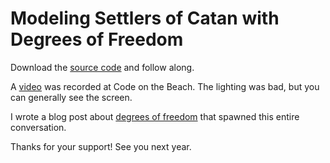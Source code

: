 # Modeling Settlers of Catan with Degrees of Freedom

Download the [source code](https://github.com/michaellperry/dof) and follow along.

A [video](https://www.youtube.com/watch?v=XZ2cYjUKWKE) was recorded at Code on the Beach. The lighting was bad, but you can generally see the screen.

I wrote a blog post about [degrees of freedom](http://qedcode.com/content/degrees-freedom.html) that spawned this entire conversation.

Thanks for your support! See you next year.
